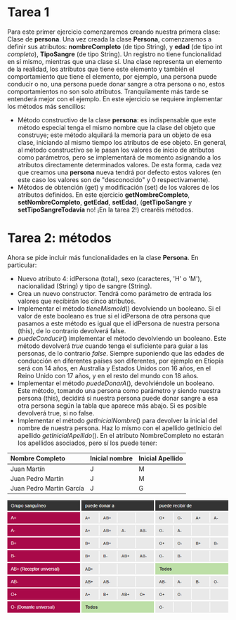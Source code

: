 # Tarea 1

Para este primer ejercicio comenzaremos creando nuestra primera clase: Clase de **persona**.
Una vez creada la clase **Persona**, comenzaremos a definir sus atributos: **nombreCompleto** (de tipo String), y **edad** (de tipo int _completo_), **TipoSangre** (de tipo String).
Un registro no tiene funcionalidad en sí mismo, mientras que una clase sí. Una clase representa un elemento de la realidad, los atributos que tiene este elemento y también el comportamiento que tiene el elemento, por ejemplo, una persona puede conducir o no, una persona puede donar sangre a otra persona o no, estos comportamientos no son solo atributos. Tranquilamente más tarde se entenderá mejor con el ejemplo. En este ejercicio se requiere implementar los métodos más sencillos:
- Método constructivo de la clase **persona**: es indispensable que este método especial tenga el mismo nombre que la clase del objeto que construye; este método alquilará la memoria para un objeto de esa clase, iniciando al mismo tiempo los atributos de ese objeto. En general, al método constructivo se le pasan los valores de inicio de atributos como parámetros, pero se implementará de momento asignando a los atributos directamente determinados valores. De esta forma, cada vez que creamos una **persona** nueva tendrá por defecto estos valores (en este caso los valores son de "desconocido" y 0 respectivamente).
- Métodos de obtención (get) y modificación (set) de los valores de los atributos definidos. En este ejercicio **getNombreCompleto**, **setNombreCompleto**, **getEdad**, **setEdad**, (**getTipoSangre** y **setTipoSangreTodavía** no! ¡En la tarea 2!) crearéis métodos.

# Tarea 2: métodos

Ahora se pide incluir más funcionalidades en la clase **Persona**. En particular:
- Nuevo atributo 4: idPersona (total), sexo (caracteres, 'H' o 'M'), nacionalidad (String) y tipo de sangre (String).
- Crea un nuevo constructor. Tendrá como parámetro de entrada los valores que recibirán los cinco atributos.
- Implementar el método *tieneMismoId*() devolviendo un booleano. Si el valor de este booleano es true si el idPersona de otra persona que pasamos a este método es igual que el idPersona de nuestra persona (this), de lo contrario devolverá false.
- *puedeConducir*() implementar el método devolviendo un booleano. Este método devolverá *true* cuando tenga el suficiente para guiar a las personas, de lo contrario *false*. Siempre suponiendo que las edades de conducción en diferentes países son diferentes, por ejemplo en Etiopía será con 14 años, en Australia y Estados Unidos con 16 años, en el Reino Unido con 17 años, y en el resto del mundo con 18 años.
- Implementar el método *puedeDonarA*(), devolviéndole un booleano. Este método, tomando una persona como parámetro y siendo nuestra persona (this), decidirá si nuestra persona puede donar sangre a esa otra persona según la tabla que aparece más abajo. Si es posible devolverá true, si no false.
- Implementar el método *getInicialNombre*() para devolver la inicial del nombre de nuestra persona. Haz lo mismo con el apellido getInicio del apellido *getInicialApellido*().
En el atributo NombreCompleto no estarán los apellidos asociados, pero sí los puede tener:


|Nombre Completo|Inicial nombre|Inicial Apellido|
|:----|:----|:----|
|Juan Martín|J|M|
|Juan Pedro Martín|J|M|
|Juan Pedro Martín García|J|G|


![Cuadro de compatibilidad entre distintos grupos sanguineos](cuadro-compatibilidades-grupos-sangre.PNG)

